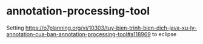# annotation-processing-tool

Setting https://o7planning.org/vi/10303/tuy-bien-trinh-bien-dich-java-xu-ly-annotation-cua-ban-annotation-processing-tool#a118969 to eclipse
